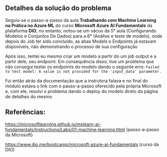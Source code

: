 ## Detalhes da solução do problema

Seguiu-se o passo-a-passo da aula **Trabalhando com Machine Learning na Prática no Azure ML** do curso **Microsoft Azure AI Fundamentals** da plataforma **DIO**, no entanto, notou-se um vácuo da 5° aula (Configurando Modelos e Conjuntos De Dados) para a 6° (Análise e teste de modelo), onde depois do Job ter sido concluído, as abas Models e Endpoints já estavam disponíveis, não demonstrando o processo de sua configuração

Após isso, tentei eu mesmo criar um modelo a partir do um job output e a partir dele, seu endpoint. Em consequência disso, tive um problema que não consegui testar os endpoints do modelo dando o seguinte erro: `Failed to test model: A value is not provided for the 'input_data' parameter.`

Fui então atrás da documentação que a instrutora falava e no final do módulo estava o link com o passo-a-passo oferecido pela própria Microsoft e, com ele, resolvi o problema dando o deploy do modelo direto da página de detalhes do mesmo



## Referências:

https://microsoftlearning.github.io/mslearn-ai-fundamentals/Instructions/Labs/01-machine-learning.html (passo-a-passo da Microsoft)

https://www.dio.me/bootcamp/microsoft-azure-ai-fundamentals (curso da DIO)
